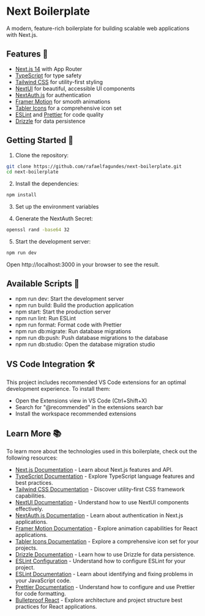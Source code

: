 # Next Boilerplate

A modern, feature-rich boilerplate for building scalable web applications with Next.js.

## Features 🌟

- [Next.js 14](https://nextjs.org/) with App Router
- [TypeScript](https://www.typescriptlang.org/) for type safety
- [Tailwind CSS](https://tailwindcss.com/) for utility-first styling
- [NextUI](https://nextui.org/) for beautiful, accessible UI components
- [NextAuth.js](https://next-auth.js.org/) for authentication
- [Framer Motion](https://www.framer.com/motion/) for smooth animations
- [Tabler Icons](https://tabler.io/icons) for a comprehensive icon set
- [ESLint](https://eslint.org/) and [Prettier](https://prettier.io/) for code quality
- [Drizzle](https://www.drizzle.org/) for data persistence

## Getting Started 🚀

1. Clone the repository:

```bash
git clone https://github.com/rafaelfagundes/next-boilerplate.git
cd next-boilerplate
```

2. Install the dependencies:

```bash
npm install
```

3. Set up the environment variables

4. Generate the NextAuth Secret:

```bash
openssl rand -base64 32
```

5. Start the development server:

```bash
npm run dev
```

Open http://localhost:3000 in your browser to see the result.

## Available Scripts 📜

- npm run dev: Start the development server
- npm run build: Build the production application
- npm start: Start the production server
- npm run lint: Run ESLint
- npm run format: Format code with Prettier
- npm run db:migrate: Run database migrations
- npm run db:push: Push database migrations to the database
- npm run db:studio: Open the database migration studio

## VS Code Integration 🛠️

This project includes recommended VS Code extensions for an optimal development experience. To install them:

- Open the Extensions view in VS Code (Ctrl+Shift+X)
- Search for "@recommended" in the extensions search bar
- Install the workspace recommended extensions

## Learn More 📚

To learn more about the technologies used in this boilerplate, check out the following resources:

- [Next.js Documentation](https://nextjs.org/docs) - Learn about Next.js features and API.
- [TypeScript Documentation](https://www.typescriptlang.org/docs/) - Explore TypeScript language features and best practices.
- [Tailwind CSS Documentation](https://tailwindcss.com/docs) - Discover utility-first CSS framework capabilities.
- [NextUI Documentation](https://nextui.org/docs/guide/introduction) - Understand how to use NextUI components effectively.
- [NextAuth.js Documentation](https://next-auth.js.org/getting-started/introduction) - Learn about authentication in Next.js applications.
- [Framer Motion Documentation](https://www.framer.com/motion/) - Explore animation capabilities for React applications.
- [Tabler Icons Documentation](https://tabler.io/icons) - Explore a comprehensive icon set for your projects.
- [Drizzle Documentation](https://www.drizzle.org/docs/getting-started/introduction) - Learn how to use Drizzle for data persistence.
- [ESLint Configuration](https://eslint.org/docs/user-guide/configuring) - Understand how to configure ESLint for your project.
- [ESLint Documentation](https://eslint.org/docs/user-guide/getting-started) - Learn about identifying and fixing problems in your JavaScript code.
- [Prettier Documentation](https://prettier.io/docs/en/index.html) - Understand how to configure and use Prettier for code formatting.
- [Bulletproof React](https://github.com/alan2207/bulletproof-react) - Explore architecture and project structure best practices for React applications.
